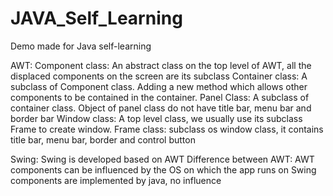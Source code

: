 # JAVA_Self_Learning
Demo made for Java self-learning

AWT:
  Component class: An abstract class on the top level of AWT, all the displaced components on the screen are its subclass
  Container class: A subclass of Component class. Adding a new method which allows other components to be contained in the container.
  Panel Class: A subclass of container class. Object of panel class do not have title bar, menu bar and border bar
  Window class: A top level class, we usually use its subclass Frame to create window.
  Frame class: subclass os window class, it contains title bar, menu bar, border and control button
 
Swing:
  Swing is developed based on AWT
  Difference between AWT:
    AWT components can be influenced by the OS on which the app runs on
    Swing components are implemented by java, no influence

